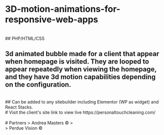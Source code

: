 # 3D-motion-animations-for-responsive-web-apps
<br>
## PHP/HTML/CSS 

## 3d animated bubble made for a client that appear when homepage is visited. They are looped to appear repeatedly when viewing the homepage, and they have 3d motion capabilities depending on the configuration. 
<br>
## Can be added to any sitebuilder including Elementor (WP as widget) and React Stacks. 
<br>
# Visit the client's site link to view live https://personaltouchcleaning.com/
<br><br>
# Partners
> Andrea Masters ©
> <br>
> Perdue Vision ©
